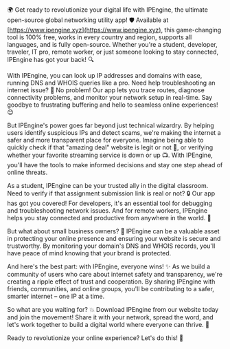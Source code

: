 🌍 Get ready to revolutionize your digital life with IPEngine, the ultimate open-source global networking utility app! 🛡️ Available at [https://www.ipengine.xyz](https://www.ipengine.xyz), this game-changing tool is 100% free, works in every country and region, supports all languages, and is fully open-source. Whether you're a student, developer, traveler, IT pro, remote worker, or just someone looking to stay connected, IPEngine has got your back! 🔍

With IPEngine, you can look up IP addresses and domains with ease, running DNS and WHOIS queries like a pro. Need help troubleshooting an internet issue? 📡 No problem! Our app lets you trace routes, diagnose connectivity problems, and monitor your network setup in real-time. Say goodbye to frustrating buffering and hello to seamless online experiences! 😊

But IPEngine's power goes far beyond just technical wizardry. By helping users identify suspicious IPs and detect scams, we're making the internet a safer and more transparent place for everyone. Imagine being able to quickly check if that "amazing deal" website is legit or not 🤑, or verifying whether your favorite streaming service is down or up 📺. With IPEngine, you'll have the tools to make informed decisions and stay one step ahead of online threats.

As a student, IPEngine can be your trusted ally in the digital classroom. Need to verify if that assignment submission link is real or not? 🔒 Our app has got you covered! For developers, it's an essential tool for debugging and troubleshooting network issues. And for remote workers, IPEngine helps you stay connected and productive from anywhere in the world. 💼

But what about small business owners? 🏢 IPEngine can be a valuable asset in protecting your online presence and ensuring your website is secure and trustworthy. By monitoring your domain's DNS and WHOIS records, you'll have peace of mind knowing that your brand is protected.

And here's the best part: with IPEngine, everyone wins! ✨ As we build a community of users who care about internet safety and transparency, we're creating a ripple effect of trust and cooperation. By sharing IPEngine with friends, communities, and online groups, you'll be contributing to a safer, smarter internet – one IP at a time.

So what are you waiting for? 💥 Download IPEngine from our website today and join the movement! Share it with your network, spread the word, and let's work together to build a digital world where everyone can thrive. 🌟

Ready to revolutionize your online experience? Let's do this! 💪